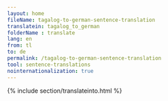 ```yaml
---
layout: home
fileName: tagalog-to-german-sentence-translation
translatein: tagalog_to_german
folderName : translate
lang: en
from: tl
to: de
permalink: /tagalog-to-german-sentence-translation
tool: sentence-translations
nointernationalization: true
---
```

{% include section/translateinto.html %}
